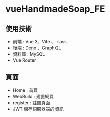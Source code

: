 # vueHandmadeSoap_FE

## 使用技術
* 前端 : Vue 3、Vite 、 sass 
* 後端 : Deno 、GraphQL
* 資料庫 : MySQL
* Vue Router

## 頁面
* Home : 首頁
* WebBuild : 建置網頁
* register : 註冊頁面
* JWT  儲存伺服器端的資訊
